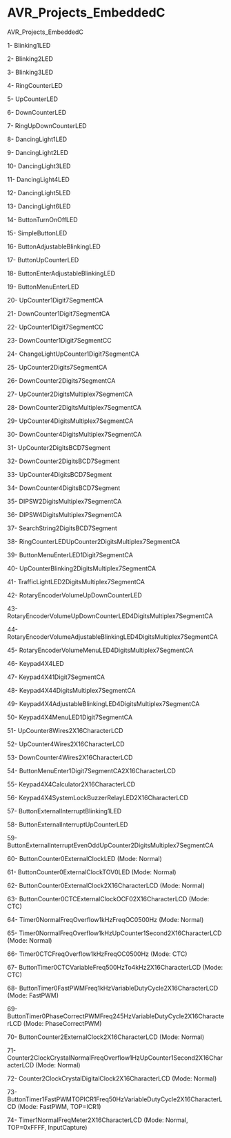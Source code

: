 # AVR_Projects_EmbeddedC
AVR_Projects_EmbeddedC

1- Blinking1LED

2- Blinking2LED

3- Blinking3LED

4- RingCounterLED

5- UpCounterLED

6- DownCounterLED

7- RingUpDownCounterLED

8- DancingLight1LED

9- DancingLight2LED

10- DancingLight3LED

11- DancingLight4LED

12- DancingLight5LED

13- DancingLight6LED

14- ButtonTurnOnOffLED

15- SimpleButtonLED

16- ButtonAdjustableBlinkingLED

17- ButtonUpCounterLED

18- ButtonEnterAdjustableBlinkingLED

19- ButtonMenuEnterLED

20- UpCounter1Digit7SegmentCA

21- DownCounter1Digit7SegmentCA

22- UpCounter1Digit7SegmentCC

23- DownCounter1Digit7SegmentCC

24- ChangeLightUpCounter1Digit7SegmentCA

25- UpCounter2Digits7SegmentCA

26- DownCounter2Digits7SegmentCA

27- UpCounter2DigitsMultiplex7SegmentCA

28- DownCounter2DigitsMultiplex7SegmentCA

29- UpCounter4DigitsMultiplex7SegmentCA

30- DownCounter4DigitsMultiplex7SegmentCA

31- UpCounter2DigitsBCD7Segment

32- DownCounter2DigitsBCD7Segment

33- UpCounter4DigitsBCD7Segment

34- DownCounter4DigitsBCD7Segment

35- DIPSW2DigitsMultiplex7SegmentCA

36- DIPSW4DigitsMultiplex7SegmentCA

37- SearchString2DigitsBCD7Segment

38- RingCounterLEDUpCounter2DigitsMultiplex7SegmentCA

39- ButtonMenuEnterLED1Digit7SegmentCA

40- UpCounterBlinking2DigitsMultiplex7SegmentCA

41- TrafficLightLED2DigitsMultiplex7SegmentCA

42- RotaryEncoderVolumeUpDownCounterLED

43- RotaryEncoderVolumeUpDownCounterLED4DigitsMultiplex7SegmentCA

44- RotaryEncoderVolumeAdjustableBlinkingLED4DigitsMultiplex7SegmentCA

45- RotaryEncoderVolumeMenuLED4DigitsMultiplex7SegmentCA

46- Keypad4X4LED

47- Keypad4X41Digit7SegmentCA

48- Keypad4X44DigitsMultiplex7SegmentCA

49- Keypad4X4AdjustableBlinkingLED4DigitsMultiplex7SegmentCA

50- Keypad4X4MenuLED1Digit7SegmentCA

51- UpCounter8Wires2X16CharacterLCD

52- UpCounter4Wires2X16CharacterLCD

53- DownCounter4Wires2X16CharacterLCD

54- ButtonMenuEnter1Digit7SegmentCA2X16CharacterLCD

55- Keypad4X4Calculator2X16CharacterLCD

56- Keypad4X4SystemLockBuzzerRelayLED2X16CharacterLCD

57- ButtonExternalInterruptBlinking1LED

58- ButtonExternalInterruptUpCounterLED

59- ButtonExternalInterruptEvenOddUpCounter2DigitsMultiplex7SegmentCA

60- ButtonCounter0ExternalClockLED (Mode: Normal)

61- ButtonCounter0ExternalClockTOV0LED (Mode: Normal)

62- ButtonCounter0ExternalClock2X16CharacterLCD (Mode: Normal)

63- ButtonCounter0CTCExternalClockOCF02X16CharacterLCD (Mode: CTC)

64- Timer0NormalFreqOverflow1kHzFreqOC0500Hz (Mode: Normal)

65- Timer0NormalFreqOverflow1kHzUpCounter1Second2X16CharacterLCD (Mode: Normal)

66- Timer0CTCFreqOverflow1kHzFreqOC0500Hz (Mode: CTC)

67- ButtonTimer0CTCVariableFreq500HzTo4kHz2X16CharacterLCD (Mode: CTC)

68- ButtonTimer0FastPWMFreq1kHzVariableDutyCycle2X16CharacterLCD (Mode: FastPWM)

69- ButtonTimer0PhaseCorrectPWMFreq245HzVariableDutyCycle2X16CharacterLCD (Mode: PhaseCorrectPWM)

70- ButtonCounter2ExternalClock2X16CharacterLCD (Mode: Normal)

71- Counter2ClockCrystalNormalFreqOverflow1HzUpCounter1Second2X16CharacterLCD (Mode: Normal)

72- Counter2ClockCrystalDigitalClock2X16CharacterLCD (Mode: Normal)

73- ButtonTimer1FastPWMTOPICR1Freq50HzVariableDutyCycle2X16CharacterLCD (Mode: FastPWM, TOP=ICR1)

74- Timer1NormalFreqMeter2X16CharacterLCD (Mode: Normal, TOP=0xFFFF, InputCapture)
